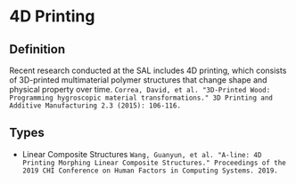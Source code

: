 # 4D Printing

## Definition

Recent research conducted at the SAL includes 4D printing, which consists of 3D-printed multimaterial polymer structures that change shape and physical property over time. `Correa, David, et al. "3D-Printed Wood: Programming hygroscopic material transformations." 3D Printing and Additive Manufacturing 2.3 (2015): 106-116.`

## Types

- Linear Composite Structures `Wang, Guanyun, et al. "A-line: 4D Printing Morphing Linear Composite Structures." Proceedings of the 2019 CHI Conference on Human Factors in Computing Systems. 2019.`
